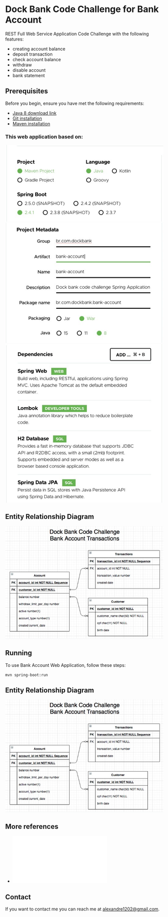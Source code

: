 # Dock Bank Code Challenge for Bank Account
REST Full Web Service Application Code Challenge with the following features:
* creating account balance
* deposit transaction
* check account balance
* withdraw
* disable account
* bank statement

## Prerequisites
Before you begin, ensure you have met the following requirements:
* [Java 8 download link](https://www.oracle.com/webapps/redirect/signon?nexturl=https://download.oracle.com/otn/java/jdk/8u241-b07/1f5b5a70bf22433b84d0e960903adac8/jdk-8u241-macosx-x64.dmg)
* [Git installation](https://gist.github.com/derhuerst/1b15ff4652a867391f03#file-mac-md)
* [Maven installation](https://maven.apache.org/install.html)

### This web application based on:
![Spring](./src/main/resources/assets/spring.jpeg)
![Metadata](./src/main/resources/assets/metadata.jpeg)
![Dependencies](./src/main/resources/assets/dependencies.jpeg)

## Entity Relationship Diagram
![ERD](./src/main/resources/assets/erd.jpeg)

## Running
To use Bank Account Web Application, follow these steps:

```
mvn spring-boot:run
```

## Entity Relationship Diagram
![ERD](./src/main/resources/assets/erd.jpeg)

## More references
* ![User story 01](./src/main/resources/docs/us01.pdf)

## Contact

If you want to contact me you can reach me at <alexandre1202@gmail.com>.
